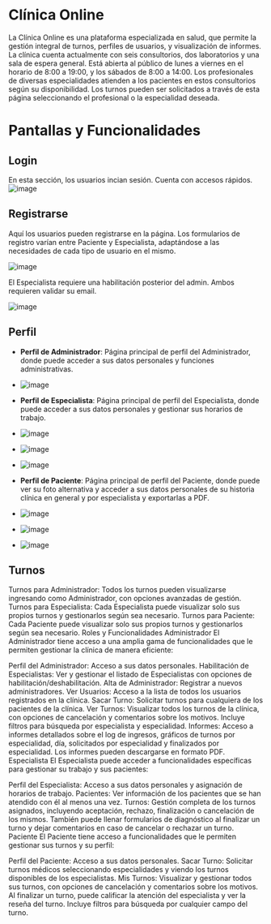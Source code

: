 # Clínica Online
La Clínica Online es una plataforma especializada en salud, que permite la gestión integral de turnos, perfiles de usuarios, y visualización de informes. La clínica cuenta actualmente con seis consultorios, dos laboratorios y una sala de espera general. Está abierta al público de lunes a viernes en el horario de 8:00 a 19:00, y los sábados de 8:00 a 14:00. Los profesionales de diversas especialidades atienden a los pacientes en estos consultorios según su disponibilidad. Los turnos pueden ser solicitados a través de esta página seleccionando el profesional o la especialidad deseada.

# Pantallas y Funcionalidades
## Login
En esta sección, los usuarios incian sesión. Cuenta con accesos rápidos.
![image](https://github.com/francisco-allende/LaboIV-Tp-Clinica/assets/74782019/8359df8e-120a-4850-a10c-a38619757abd)

## Registrarse
Aquí los usuarios pueden registrarse en la página. Los formularios de registro varían entre Paciente y Especialista, adaptándose a las necesidades de cada tipo de usuario en el mismo. 

![image](https://github.com/francisco-allende/LaboIV-Tp-Clinica/assets/74782019/09203761-00d8-46cf-a7b6-2b8a033d6ce8)

El Especialista requiere una habilitación posterior del admin. Ambos requieren validar su email.

![image](https://github.com/francisco-allende/LaboIV-Tp-Clinica/assets/74782019/34b8913d-507c-4194-9c43-7236b2e4b8dc)

## Perfil

- **Perfil de Administrador**: Página principal de perfil del Administrador, donde puede acceder a sus datos personales y funciones administrativas.
- ![image](https://github.com/francisco-allende/LaboIV-Tp-Clinica/assets/74782019/ca39e0c2-b86e-4c4b-9083-593b7cbad941)
- **Perfil de Especialista**: Página principal de perfil del Especialista, donde puede acceder a sus datos personales y gestionar sus horarios de trabajo.
- ![image](https://github.com/francisco-allende/LaboIV-Tp-Clinica/assets/74782019/bf7c1671-addd-499c-8c95-35c847c123a7)
- ![image](https://github.com/francisco-allende/LaboIV-Tp-Clinica/assets/74782019/3362f30c-fc6f-48da-87ab-f0e76d2ab564)
- ![image](https://github.com/francisco-allende/LaboIV-Tp-Clinica/assets/74782019/5897baad-f08c-4eb6-9bf1-ccffa8b11e37)

- **Perfil de Paciente**: Página principal de perfil del Paciente, donde puede ver su foto alternativa y acceder a sus datos personales de su historia clínica en general y por especialista y exportarlas a PDF.
- ![image](https://github.com/francisco-allende/LaboIV-Tp-Clinica/assets/74782019/f5e147b9-cf98-40e1-bd76-1e22ab8be1a0)
- ![image](https://github.com/francisco-allende/LaboIV-Tp-Clinica/assets/74782019/5b67455d-ead2-4d62-aa6d-b3c2ce10d7f0)
- ![image](https://github.com/francisco-allende/LaboIV-Tp-Clinica/assets/74782019/77671100-50ca-4cf0-b240-e5dd4c72bfdb)


## Turnos
Turnos para Administrador: Todos los turnos pueden visualizarse ingresando como Administrador, con opciones avanzadas de gestión.
Turnos para Especialista: Cada Especialista puede visualizar solo sus propios turnos y gestionarlos según sea necesario.
Turnos para Paciente: Cada Paciente puede visualizar solo sus propios turnos y gestionarlos según sea necesario.
Roles y Funcionalidades
Administrador
El Administrador tiene acceso a una amplia gama de funcionalidades que le permiten gestionar la clínica de manera eficiente:

Perfil del Administrador: Acceso a sus datos personales.
Habilitación de Especialistas: Ver y gestionar el listado de Especialistas con opciones de habilitación/deshabilitación.
Alta de Administrador: Registrar a nuevos administradores.
Ver Usuarios: Acceso a la lista de todos los usuarios registrados en la clínica.
Sacar Turno: Solicitar turnos para cualquiera de los pacientes de la clínica.
Ver Turnos: Visualizar todos los turnos de la clínica, con opciones de cancelación y comentarios sobre los motivos. Incluye filtros para búsqueda por especialista y especialidad.
Informes: Acceso a informes detallados sobre el log de ingresos, gráficos de turnos por especialidad, día, solicitados por especialidad y finalizados por especialidad. Los informes pueden descargarse en formato PDF.
Especialista
El Especialista puede acceder a funcionalidades específicas para gestionar su trabajo y sus pacientes:

Perfil del Especialista: Acceso a sus datos personales y asignación de horarios de trabajo.
Pacientes: Ver información de los pacientes que se han atendido con él al menos una vez.
Turnos: Gestión completa de los turnos asignados, incluyendo aceptación, rechazo, finalización o cancelación de los mismos. También puede llenar formularios de diagnóstico al finalizar un turno y dejar comentarios en caso de cancelar o rechazar un turno.
Paciente
El Paciente tiene acceso a funcionalidades que le permiten gestionar sus turnos y su perfil:

Perfil del Paciente: Acceso a sus datos personales.
Sacar Turno: Solicitar turnos médicos seleccionando especialidades y viendo los turnos disponibles de los especialistas.
Mis Turnos: Visualizar y gestionar todos sus turnos, con opciones de cancelación y comentarios sobre los motivos. Al finalizar un turno, puede calificar la atención del especialista y ver la reseña del turno. Incluye filtros para búsqueda por cualquier campo del turno.



